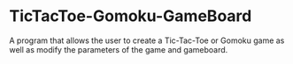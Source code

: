 # TicTacToe-Gomoku-GameBoard
A program that allows the user to create a Tic-Tac-Toe or Gomoku game as well as modify the parameters of the game and gameboard.
